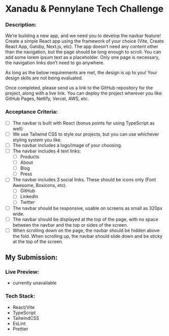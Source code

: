 # Xanadu & Pennylane Tech Challenge

### Description:

We’re building a new app, and we need you to develop the navbar feature! Create a simple
React app using the framework of your choice (Vite, Create React App, Gatsby, Next.js, etc).
The app doesn’t need any content other than the navigation, but the page should be long
enough to scroll. You can add some lorem ipsum text as a placeholder. Only one page is
necessary, the navigation links don’t need to go anywhere.

As long as the below requirements are met, the design is up to you! Your design skills are not
being evaluated.

Once completed, please send us a link to the GitHub repository for the project, along with a live
link. You can deploy the project wherever you like: GitHub Pages, Netlify, Vercel, AWS, etc.

### Acceptance Criteria:

-   [ ] The navbar is built with React (bonus points for using TypeScript as well)
-   [ ] We use Tailwind CSS to style our projects, but you can use whichever styling system
        you like.
-   [ ] The navbar includes a logo/image of your choosing.
-   [ ] The navbar includes 4 text links:
    -   [ ] Products
    -   [ ] About
    -   [ ] Blog
    -   [ ] Press
-   [ ] The navbar includes 3 social links. These should be icons only (Font Awesome,
        Boxicons, etc).
    -   [ ] GitHub
    -   [ ] LinkedIn
    -   [ ] Twitter
-   [ ] The navbar should be responsive, usable on screens as small as 320px wide.
-   [ ] The navbar should be displayed at the top of the page, with no space between the
        navbar and the top or sides of the screen.
-   [ ] When scrolling down on the page, the navbar should be hidden above the fold. When
        scrolling up, the navbar should slide down and be sticky at the top of the screen.

## My Submission:

### Live Preview:

-   currently unavailable

### Tech Stack:

-   React/Vite
-   TypeScript
-   TailwindCSS
-   EsLint
-   Prettier
